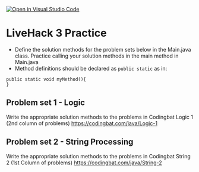 [![Open in Visual Studio Code](https://classroom.github.com/assets/open-in-vscode-718a45dd9cf7e7f842a935f5ebbe5719a5e09af4491e668f4dbf3b35d5cca122.svg)](https://classroom.github.com/online_ide?assignment_repo_id=13098297&assignment_repo_type=AssignmentRepo)
# LiveHack 3 Practice
* Define the solution methods for the problem sets below in the Main.java class.  Practice calling your solution methods in the main method in Main.java
* Method definitions should be declared as `public static` as in:

```
public static void myMethod(){
}
```

## Problem set 1 - Logic
Write the appropriate solution methods to the problems in Codingbat Logic 1 (2nd column of problems) https://codingbat.com/java/Logic-1

## Problem set 2 - String Processing 
Write the appropriate solution methods to the problems in Codingbat String 2 (1st Column of problems) https://codingbat.com/java/String-2

